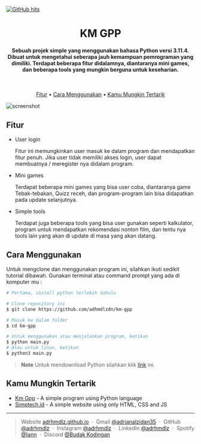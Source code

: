 <a href="https://github.com/adrhmdlz/km-gpp" target="_blank"><img alt="GitHub hits" src="https://img.shields.io/github/last-commit/adrhmdlz/km-gpp?label=repository%20updated&style=flat-square"></a>

<h1 align="center">
  <!--
  <a href="http://www.amitmerchant.com/electron-markdownify"><img src="https://raw.githubusercontent.com/amitmerchant1990/electron-markdownify/master/app/img/markdownify.png" alt="Markdownify" width="200"></a>
  -->
  KM GPP
  <br>
</h1>

<h4 align="center">Sebuah projek simple yang menggunakan bahasa Python versi 3.11.4. Dibuat untuk mengetahui seberapa jauh kemampuan pemrograman yang dimiliki. Terdapat beberapa fitur didalamnya, diantaranya mini games, dan beberapa tools yang mungkin berguna untuk keseharian.</h4>

<br>

<p align="center">
  <a href="#fitur">Fitur</a> •
  <a href="#cara-menggunakan">Cara Menggunakan</a> •
  <a href="#kamu-mungkin-tertarik">Kamu Mungkin Tertarik</a>
</p>


![screenshot](https://raw.githubusercontent.com/adhmdlzdn/km-gpp/master/assets/Screenshot.png)


## Fitur

* User login
  <p>Fitur ini memungkinkan user masuk ke dalam program dan mendapatkan fitur penuh. Jika user tidak memiliki akses login, user dapat membuatnya / meregister nya didalam program.</p>
* Mini games
  <p>Terdapat beberapa mini games yang bisa user coba, diantaranya game Tebak-tebakan, Quizz receh, dan program-program lain bisa didapatkan pada update selanjutnya.</p>
* Simple tools
  <p>Terdapat juga beberapa tools yang bisa user gunakan seperti kalkulator, program untuk mendapatkan rekomendasi nonton film, dan tentu nya tools lain yang akan di update di masa yang akan datang.</p>

## Cara Menggunakan

Untuk mengclone dan menggunakan program ini, silahkan ikuti sedikit tutorial dibawah. Gunakan terminal atau command prompt yang ada di komputer mu :

```bash
# Pertama, install python terlebih dahulu

# Clone repository ini
$ git clone https://github.com/adhmdlzdn/km-gpp

# Masuk ke dalam folder
$ cd km-gpp

# Untuk menggunakan atau menjalankan program, ketikan
$ python main.py
# Atau untuk linux, ketikan
$ python3 main.py
```

> **Note**
> Untuk mendownload Python silahkan klik [link](https://www.python.org/downloads/) ini.


## Kamu Mungkin Tertarik

- [Km Gpp](https://github.com/adrhmdlz/km-gpp) - A simple program using Python language
- [Simptech.id](https://github.com/adrhmdlz/simptech-id) - A simple website using only HTML, CSS and JS

---

> Website [adrhmdlz.github.io](https://adrhmdlz.github.io) &nbsp;&middot;&nbsp;
> Gmail [@adrianalzidan35](mailto:adrianalzidan35@gmail.com) &nbsp;&middot;&nbsp;
> GitHub [@adrhmdlz](https://github.com/adrhmdlz) &nbsp;&middot;&nbsp;
> Instagram [@adrhmdlz](https://instagram.com/adrhmdlz) &nbsp;&middot;&nbsp;
> LinkedIn [@adrhmdlz](https://www.linkedin.com/in/adrhmdlz/) &nbsp;&middot;&nbsp;
> Spotify [@Iann](https://open.spotify.com/playlist/0nhR1T67UUSqu4EHYWvAbY?si=c95f6fd6d5b34b04) &nbsp;&middot;&nbsp;
> Discord [@Budak Kodingan](https://discord.gg/UFJvHbSt6G)